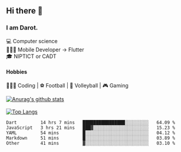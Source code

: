 ## Hi there 👋

### I am Darot.

💻 Computer science <br>
🧑🏻‍💻 Mobile Developer -> Flutter<br>
🎓 NIPTICT or CADT<br>

#### Hobbies 
🧑🏻‍💻 Coding  |  ⚽️ Football | 🏐 Volleyball | 🎮 Gaming<br>

<!-- [![Darot's GitHub stats](https://github-readme-stats.vercel.app/api?username=darot-chen)](https://github.com/darot-chen/github-readme-stats) -->
<!--
**darot-chen/darot-chen** is a ✨ _special_ ✨ repository because its `README.md` (this file) appears on your GitHub profile.

Here are some ideas to get you started:

- 🔭 I’m currently working on ...
- 🌱 I’m currently learning ...
- 👯 I’m looking to collaborate on ...
- 🤔 I’m looking for help with ...
- 💬 Ask me about ...
- 📫 How to reach me: ...
- 😄 Pronouns: ...
- ⚡ Fun fact: ...
-->

[![Anurag's github stats](https://github-readme-stats.vercel.app/api?username=darot-chen&count_private=true&theme=cobalt&show_icons=true)](https://github.com/darot-chen)
</br>
</br>
[![Top Langs](https://github-readme-stats.vercel.app/api/top-langs/?username=darot-chen&layout=compact&theme=cobalt)](https://github.com/darot-chen/)


<!--START_SECTION:waka-->

```text
Dart         14 hrs 7 mins   ████████████████░░░░░░░░░   64.09 %
JavaScript   3 hrs 21 mins   ███▓░░░░░░░░░░░░░░░░░░░░░   15.23 %
YAML         54 mins         █░░░░░░░░░░░░░░░░░░░░░░░░   04.12 %
Markdown     51 mins         █░░░░░░░░░░░░░░░░░░░░░░░░   03.89 %
Other        41 mins         ▓░░░░░░░░░░░░░░░░░░░░░░░░   03.10 %
```

<!--END_SECTION:waka-->
